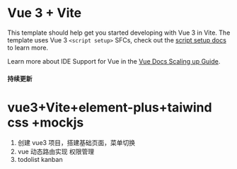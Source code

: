 # Vue 3 + Vite

This template should help get you started developing with Vue 3 in Vite. The template uses Vue 3 `<script setup>` SFCs, check out the [script setup docs](https://v3.vuejs.org/api/sfc-script-setup.html#sfc-script-setup) to learn more.

Learn more about IDE Support for Vue in the [Vue Docs Scaling up Guide](https://vuejs.org/guide/scaling-up/tooling.html#ide-support).

#### 持续更新

# vue3+Vite+element-plus+taiwind css +mockjs

1. 创建 vue3 项目，搭建基础页面，菜单切换
1. vue 动态路由实现 权限管理
1. todolist kanban
